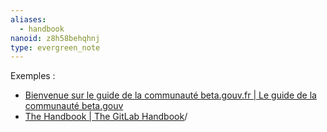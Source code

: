 ```yaml
---
aliases:
  - handbook
nanoid: z8h58behqhnj
type: evergreen_note
---
```

Exemples :

- [Bienvenue sur le guide de la communauté beta.gouv.fr | Le guide de la communauté beta.gouv](https://doc.incubateur.net/communaute)
- [The Handbook | The GitLab Handbook](https://handbook.gitlab.com/handbook)/
